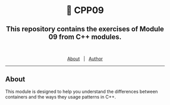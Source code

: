 <h1 align="center"> 🧰 CPP09 </h1>

<h2 align="center">This repository contains the exercises of Module 09 from C++ modules.</h2>
<br>

<p align="center">
  <a href="#about">About</a> &#xa0; | &#xa0; 
  <a href="https://github.com/duhanayan" target="_blank">Author</a>
</p>

<hr>

## About ##

This module is designed to help you understand the differences between containers and the ways they usage patterns in C++.

